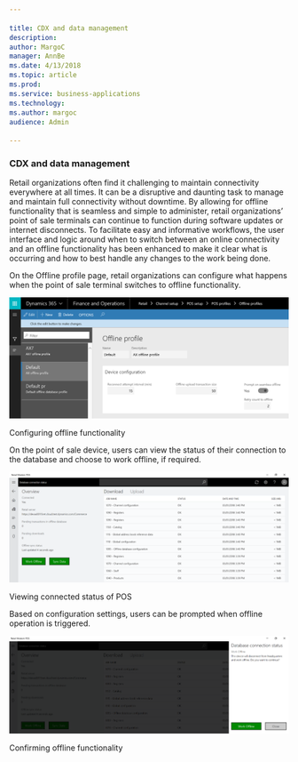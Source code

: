 ```yaml
---

title: CDX and data management
description: 
author: MargoC
manager: AnnBe
ms.date: 4/13/2018
ms.topic: article
ms.prod: 
ms.service: business-applications
ms.technology: 
ms.author: margoc
audience: Admin

---
```

### CDX and data management



Retail organizations often find it challenging to maintain connectivity
everywhere at all times. It can be a disruptive and daunting task to manage and
maintain full connectivity without downtime. By allowing for offline
functionality that is seamless and simple to administer, retail organizations’
point of sale terminals can continue to function during software updates or
internet disconnects. To facilitate easy and informative workflows, the user
interface and logic around when to switch between an online connectivity and an
offline functionality has been enhanced to make it clear what is occurring and
how to best handle any changes to the work being done.

On the Offline profile page, retail organizations can configure what happens
when the point of sale terminal switches to offline functionality.

![A screenshot of configuring offline functionality](media/cdx-and-data-management-1.png "A screenshot of configuring offline functionality")
<!-- Retail_CDX_A.png -->


Configuring offline functionality

On the point of sale device, users can view the status of their connection to
the database and choose to work offline, if required.

![A screenshot showing the connection status of point of sale](media/cdx-and-data-management-2.png "A screenshot showing the connection status of point of sale")
<!-- Retail_CDX_B.png -->


Viewing connected status of POS

Based on configuration settings, users can be prompted when offline operation is
triggered.

![A screenshot showing a Retail point of sale system displaying the database connection status and the option to work offline](media/cdx-and-data-management-3.png "A screenshot showing a Retail point of sale system displaying the database connection status and the option to work offline")
<!-- Retail_CDX_C.png -->


Confirming offline functionality
